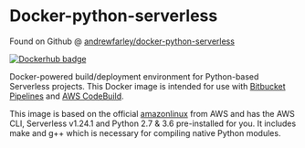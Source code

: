 # Docker-python-serverless

Found on Github @ [andrewfarley/docker-python-serverless](https://github.com/AndrewFarley/docker-python-serverless)

[![Dockerhub badge](http://dockeri.co/image/andrewfarley/docker-python-serverless)](https://hub.docker.com/r/andrewfarley/docker-python-serverless)

Docker-powered build/deployment environment for Python-based Serverless projects. This Docker image is intended for use with [Bitbucket Pipelines](https://bitbucket.org/product/features/pipelines) and [AWS CodeBuild](https://aws.amazon.com/codebuild).

This image is based on the official [amazonlinux](https://hub.docker.com/_/amazonlinux/) from AWS and has the AWS CLI, Serverless v1.24.1 and Python 2.7 & 3.6 pre-installed for you.  It includes make and g++ which is necessary for compiling native Python modules.